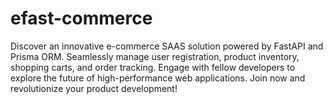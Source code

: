 # efast-commerce
Discover an innovative e-commerce SAAS solution powered by FastAPI and Prisma ORM. Seamlessly manage user registration, product inventory, shopping carts, and order tracking. Engage with fellow developers to explore the future of high-performance web applications. Join now and revolutionize your product development! 
